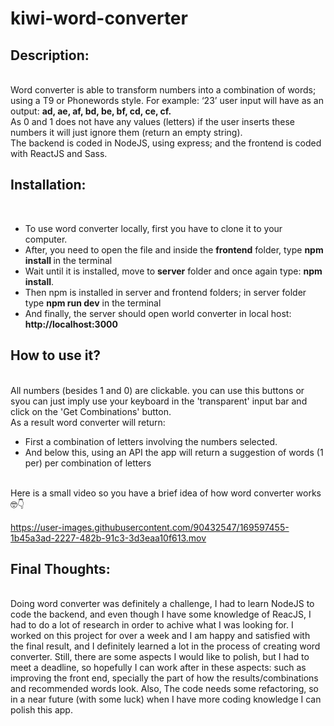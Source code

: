 # kiwi-word-converter

<h2>Description:</h2>
<br>
Word converter is able to transform numbers into a combination of words; using a T9 or Phonewords style. 
For example: ‘23’ user input will have as an output: <strong> ad, ae, af, bd, be, bf, cd, ce, cf.</strong>
<br>
As 0 and 1 does not have any values (letters) if the user inserts these numbers it will just ignore them (return an empty string).
<br>
The backend is coded in NodeJS, using express; and the frontend is coded with ReactJS and Sass.
<br>

<h2> Installation:</h2>
<br>
<ul>
  <li> To use word converter locally, first you have to clone it to your computer.</li> 
  <li> After, you need to open the file and inside the <strong>frontend</strong> folder, type <strong> npm install </strong> in the terminal</li>
  <li> Wait until it is installed, move to <strong>server</strong> folder and once again type: <strong> npm install</strong>. </li>
  <li> Then npm is installed in server and frontend folders; in server folder type <strong>npm run dev</strong> in the terminal</li>
  <li> And finally, the server should open world converter in local host: <strong>http://localhost:3000</strong></li>
</ul>

<h2> How to use it? </h2>
<br>
All numbers (besides 1 and 0) are clickable. you can use this buttons or syou can just imply use your keyboard in the 'transparent' input bar and click on the 'Get Combinations' button. 
<br>
As a result word converter will return:
<ul>
  <li> First a combination of letters involving the numbers selected. </li>
  <li> And below this, using an API the app will return a suggestion of words (1 per) per combination of letters </li>
</ul>
<br>
Here is a small video so you have a brief idea of how word converter works 🤓👇
<br>

https://user-images.githubusercontent.com/90432547/169597455-1b45a3ad-2227-482b-91c3-3d3eaa10f613.mov

<h2> Final Thoughts:</h2>
<br>
Doing word converter was definitely a challenge, I had to learn NodeJS to code the backend, and even though I have some knowledge of ReacJS, I had to do a lot of research in order to achive what I was looking for. I worked on this project for over a week and I am happy and satisfied with the final result, and I definitely learned a lot in the process of creating word converter. Still, there are some aspects I would like to polish, but I had to meet a deadline, so hopefully I can work after in these aspects: such as improving the front end, specially the part of how the results/combinations and recommended words look. Also, The code needs some refactoring, so in a near future (with some luck) when I have more coding knowledge I can polish this app. 
